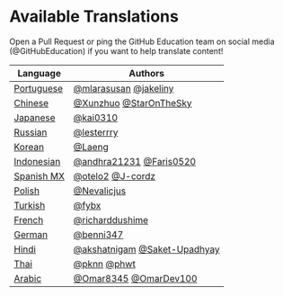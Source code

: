 # Available Translations
Open a Pull Request or ping the GitHub Education team on social media (@GitHubEducation) if you want to help translate content!

| Language                        | Authors                                 |
|---------------------------------|-----------------------------------------|
| [Portuguese](https://bit.ly/3LI8kAc) | [@mlarasusan](https://github.com/mlarasusan) [@jakeliny](https://github.com/jakeliny)                   |
| [Chinese](https://bit.ly/3kE3Ezc)       | [@Xunzhuo](https://github.com/Xunzhuo) [@StarOnTheSky](https://github.com/StarOnTheSky)                  |
| [Japanese](https://bit.ly/38TCVfm)      | [@kai0310](https://github.com/kai0310)                                |
| [Russian](https://bit.ly/3w7d7EL)       | [@lesterrry](https://github.com/lesterrry)                              |
| [Korean](https://bit.ly/3MS4owN)     | [@Laeng](https://github.com/Laeng)                              |
| [Indonesian](https://bit.ly/3yeTRrI) | [@andhra21231](https://github.com/andhra21231) [@Faris0520](https://github.com/Faris0520)     | 
| [Spanish MX](https://bit.ly/3wqpwUz) | [@otelo2](https://github.com/otelo2) [@J-cordz](https://github.com/J-cordz)                              |
| [Polish](https://bit.ly/38c411k)        | [@Nevalicjus](https://github.com/Nevalicjus)                             | 
| [Turkish](./README.tr.md)| [@fybx](https://github.com/fybx) |                          | 
| [French](./README.fr.md)        | [@richarddushime](https://github.com/richarddushime)                     |
| [German](./README.de.md)        | [@benni347](https://github.com/benni347)                     |
| [Hindi](./README.hi.md)        | [@akshatnigam](https://github.com/akshatnigam) [@Saket-Upadhyay](https://github.com/Saket-Upadhyay)                     
| [Thai](./README.th.md)          | [@pknn](https://github.com/pknn) [@phwt](https://github.com/phwt)                             | 
| [Arabic](./README.ar.md)          | [@Omar8345](https://github.com/Omar8345) [@OmarDev100](https://github.com/OmarDev100)                             | 